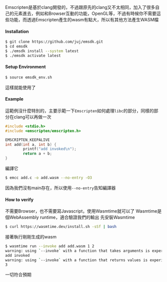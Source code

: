 Emscripten是基於clang開發的，不過跟原先的clang又不太相同，加入了很多自己的元素進去，例如和Browser互動的功能，OpenGL等，不過有時候你不需要這些功能，而透過Emscripten產生的wasm有點大，所以有其他方法產生WASM檔

#### Installation
``` bash
$ git clone https://github.com/juj/emsdk.git
$ cd emsdk
$ ./emsdk install --system latest
$ ./emsdk activate latest
```
#### Setup Environment
``` bash
$ source emsdk_env.sh
```
這樣就能使用了

#### Example
這範例沒什麼特別的，主要示範一下`Emscripten`如何處理`libc`的部分，同樣的部分在clang可以再做一次
``` c
#include <stdio.h>
#include <emscripten/emscripten.h>

EMSCRIPTEN_KEEPALIVE
int add(int a, int b) {
        printf("add invoked\n");
        return a + b;
}

```
編譯它
``` bash
$ emcc add.c -o add.wasm --no-entry -O3
```
因為我們沒有main存在，所以使用`--no-entry`告知編譯器

#### How to verify
不需要Browser，也不需要寫Javascript，使用Wasmtime就可以了
Wasmtime是個WebAssembly runtime，適合驗證我們的輸出
先安裝Wasmtime
``` bash
$ curl https://wasmtime.dev/install.sh -sSf | bash
```
接著執行剛剛生成的wasm
``` bash
$ wasmtime run --invoke add add.wasm 1 2
warning: using `--invoke` with a function that takes arguments is experimental and may break in the future
add invoked
warning: using `--invoke` with a function that returns values is experimental and may break in the future
3
```
一切符合預期
